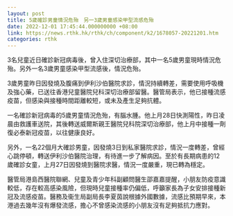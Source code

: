 ```yaml
---
layout: post
title: 5歲確診男童情況危殆　另一3歲男童感染甲型流感危殆
date: 2022-12-01 17:45:44.000000000 +08:00
link: https://news.rthk.hk/rthk/ch/component/k2/1678057-20221201.htm
categories: rthk
---
```


3名兒童近日確診新冠病毒後，曾入住深切治療部，其中一名5歲男童現時情況危殆。另外一名3歲男童感染甲型流感後，情況危殆。

3歲男童昨日因發燒及腹痛到伊利沙伯醫院求診，情況持續轉差，需要使用呼吸機及強心藥，已送往香港兒童醫院兒科深切治療部留醫。醫管局表示，他已接種流感疫苗，但感染與接種時間距離較短，或未及產生足夠抗體。

一名確診新冠病毒的5歲男童情況危殆，有腦水腫。他上月28日快測陽性，昨日凌晨由救護車送院，其後轉送威爾斯親王醫院兒科院深切治療部，他上月中接種一劑復必泰新冠疫苗，以往健康良好。

另外，一名22個月大確診男童，因發燒3日到私家醫院求診，情況一度轉差，曾經心跳停頓，轉送伊利沙伯醫院治理，有待進一步了解病因。至於有長期病患的12歲確診女童，上月27日因發燒到醫院求醫，情況一度嚴重，現已轉為穩定。

醫管局港島西醫院聯網、兒童及青少年科副顧問醫生邵嘉嘉提醒，小朋友防疫意識較低，存在較高感染風險，但現時兒童接種率仍偏低，呼籲家長為子女安排接種新冠及流感疫苗。醫務及衞生局副局長李夏茵說根據外國數據，流感比預期早來，本港過去幾年沒有爆發流感，擔心不曾感染流感的小朋友沒有足夠抵抗力應對。
